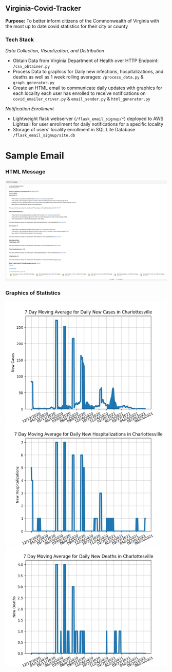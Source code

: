 Virginia-Covid-Tracker
--
**Purpose:** To better inform citizens of the Commonwealth of Virginia with the most up to date covid statistics for their city or county

### Tech Stack
*Data Collection, Visualization, and Distribution*

- Obtain Data from Virginia Department of Health over HTTP Endpoint: `/csv_obtainer.py`
- Process Data to graphics for Daily new infections, hospitalizations, and deaths as well as 1 week rolling averages: `/process_data.py` & `graph_generator.py`
- Create an HTML email to communicate daily updates with graphics for each locality each user has enrolled to receive notifications on `covid_emailer_driver.py` & `email_sender.py` & `html_generator.py`

*Notification Enrollment*
- Lightweight flask webserver (`/flask_email_signup/*`) deployed to AWS Lightsail for user enrollment for daily notifications for a specific locality
- Storage of users' locality enrollment in SQL Lite Database `/flask_email_signup/site.db`
# Sample Email
### **HTML Message**

![](img/sample_email.jpeg?raw=true)

### **Graphics of Statistics**

![](img/New_Cases_vs_Time_Charlottesville_2021-07-01.jpeg?raw=true)
![](img/New_Hospitalizations_vs_Time_Charlottesville_2021-07-01.jpeg?raw=true)
![](img/New_Deaths_vs_Time_Charlottesville_2021-07-01.jpeg?raw=true)